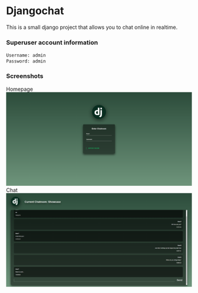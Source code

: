 # Djangochat

This is a small django project that allows you to chat online in realtime.

### Superuser account information
    Username: admin
    Password: admin

### Screenshots
Homepage
![Image](images/main.png)
Chat
![Image](images/chat.png)